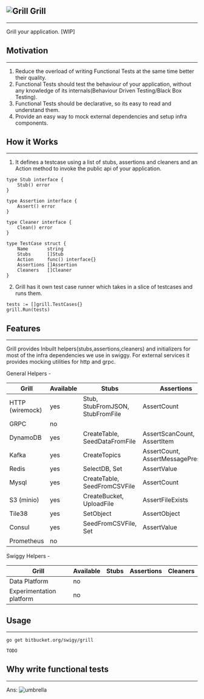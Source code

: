 ![Grill](https://image.flaticon.com/icons/png/128/114/114873.png) Grill
---
---
Grill your application. [WIP]

## Motivation
* * *
1. Reduce the overload of writing Functional Tests at the same time better their quality.
2. Functional Tests should test the behaviour of your application, without any knowledge of its internals(Behaviour Driven Testing/Black Box Testing).
3. Functional Tests should be declarative, so its easy to read and understand them.
4. Provide an easy way to mock external dependencies and setup infra components.


## How it Works
* * *
1) It defines a testcase using a list of stubs, assertions and cleaners and an Action method to invoke the public api of your application.
```
type Stub interface {
	Stub() error
}

type Assertion interface {
	Assert() error
}

type Cleaner interface {
	Clean() error
}

type TestCase struct {
	Name       string
	Stubs      []Stub
	Action     func() interface{}
	Assertions []Assertion
	Cleaners   []Cleaner
}
```

2) Grill has it own test case runner which takes in a slice of testcases and runs them.
```	
tests := []grill.TestCases{}
grill.Run(tests)
```

## Features
* * *
Grill provides Inbuilt helpers(stubs,assertions,cleaners) and initializers for most of the infra dependencies we use in swiggy. For external services it provides mocking utilities for http and grpc.

General Helpers -


| Grill | Available | Stubs | Assertions  | Cleaners  |
|---|---|---|---|---|
| HTTP (wiremock)| yes | Stub, StubFromJSON, StubFromFile| AssertCount  | ResetAllStubs |
| GRPC|no |  |  |  |
| DynamoDB|yes | CreateTable, SeedDataFromFile | AssertScanCount, AssertItem  | DeleteTable |
| Kafka|yes | CreateTopics | AssertCount, AssertMessagePresent | DeleteTopics |
| Redis|yes | SelectDB, Set | AssertValue | FlushDB |
| Mysql|yes | CreateTable, SeedFromCSVFile | AssertCount | DeleteTable |
| S3 (minio)|yes | CreateBucket, UploadFile | AssertFileExists | DeleteBucket, DeleteAllFiles |
| Tile38|yes | SetObject | AssertObject  | FlushDB |
| Consul| yes| SeedFromCSVFile, Set | AssertValue | DeleteAllKeys  |
| Prometheus|no |  |  |  | 

 Swiggy Helpers -
 
 | Grill  | Available | Stubs | Assertions  | Cleaners  |
|---|---|---|---|---|
| Data Platform |no | | | | 
| Experimentation platform |no| | | |
 
## Usage 
* * *
```
go get bitbucket.org/swigy/grill
```
```
TODO
```

## Why write functional tests
* * *
Ans:
![umbrella](https://media.tenor.com/images/74be340020f6b91b66065b51abae7a76/tenor.gif)

